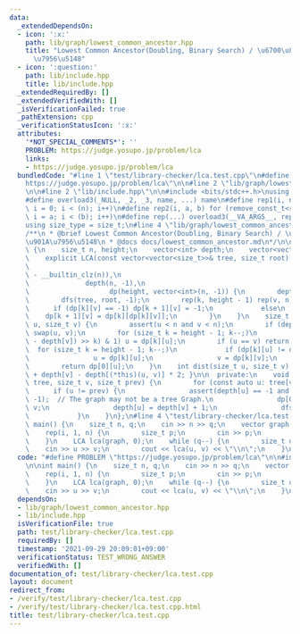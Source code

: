 ```yaml
---
data:
  _extendedDependsOn:
  - icon: ':x:'
    path: lib/graph/lowest_common_ancestor.hpp
    title: "Lowest Common Ancestor(Doubling, Binary Search) / \u6700\u8FD1\u5171\u901A\
      \u7956\u5148"
  - icon: ':question:'
    path: lib/include.hpp
    title: lib/include.hpp
  _extendedRequiredBy: []
  _extendedVerifiedWith: []
  _isVerificationFailed: true
  _pathExtension: cpp
  _verificationStatusIcon: ':x:'
  attributes:
    '*NOT_SPECIAL_COMMENTS*': ''
    PROBLEM: https://judge.yosupo.jp/problem/lca
    links:
    - https://judge.yosupo.jp/problem/lca
  bundledCode: "#line 1 \"test/library-checker/lca.test.cpp\"\n#define PROBLEM \"\
    https://judge.yosupo.jp/problem/lca\"\n\n#line 2 \"lib/graph/lowest_common_ancestor.hpp\"\
    \n\n#line 2 \"lib/include.hpp\"\n\n#include <bits/stdc++.h>\nusing namespace std;\n\
    #define overload3(_NULL, _2, _3, name, ...) name\n#define rep1(i, n) for (remove_const_t<remove_reference_t<decltype(n)>>\
    \ i = 0; i < (n); i++)\n#define rep2(i, a, b) for (remove_const_t<remove_reference_t<decltype(b)>>\
    \ i = a; i < (b); i++)\n#define rep(...) overload3(__VA_ARGS__, rep2, rep1)(__VA_ARGS__)\n\
    using size_type = size_t;\n#line 4 \"lib/graph/lowest_common_ancestor.hpp\"\n\n\
    /**\n * @brief Lowest Common Ancestor(Doubling, Binary Search) / \u6700\u8FD1\u5171\
    \u901A\u7956\u5148\n * @docs docs/lowest_common_ancestor.md\n*/\n\nstruct LCA\
    \ {\n    size_t n, height;\n    vector<int> depth;\n    vector<vector<int>> dp;\n\
    \    explicit LCA(const vector<vector<size_t>>& tree, size_t root): n(size(tree)),\n\
    \                                                                   height(32\
    \ - __builtin_clz(n)),\n                                                     \
    \              depth(n, -1),\n                                               \
    \                    dp(height, vector<int>(n, -1)) {\n        depth[root] = 0;\n\
    \        dfs(tree, root, -1);\n        rep(k, height - 1) rep(v, n) {\n      \
    \      if (dp[k][v] == -1) dp[k + 1][v] = -1;\n            else\n            \
    \    dp[k + 1][v] = dp[k][dp[k][v]];\n        }\n    }\n    size_t operator()(size_t\
    \ u, size_t v) {\n        assert(u < n and v < n);\n        if (depth[u] < depth[v])\
    \ swap(u, v);\n        for (size_t k = height - 1; k--;)\n            if (((depth[u]\
    \ - depth[v]) >> k) & 1) u = dp[k][u];\n        if (u == v) return u;\n      \
    \  for (size_t k = height - 1; k--;)\n            if (dp[k][u] != dp[k][v]) {\n\
    \                u = dp[k][u];\n                v = dp[k][v];\n            }\n\
    \        return dp[0][u];\n    }\n    int dist(size_t u, size_t v) { return depth[u]\
    \ + depth[v] - depth[(*this)(u, v)] * 2; }\n\n  private:\n    void dfs(const vector<vector<size_t>>&\
    \ tree, size_t v, size_t prev) {\n        for (const auto u: tree[v])\n      \
    \      if (u != prev) {\n                assert(depth[u] == -1 and dp[0][u] ==\
    \ -1);  // The graph may not be a tree Graph.\n                dp[0][u] = (int)\
    \ v;\n                depth[u] = depth[v] + 1;\n                dfs(tree, u, v);\n\
    \            }\n    }\n};\n#line 4 \"test/library-checker/lca.test.cpp\"\n\nint\
    \ main() {\n    size_t n, q;\n    cin >> n >> q;\n    vector graph(n, vector<size_t>{});\n\
    \    rep(i, 1, n) {\n        size_t p;\n        cin >> p;\n        graph[p].push_back(i);\n\
    \    }\n    LCA lca(graph, 0);\n    while (q--) {\n        size_t u, v;\n    \
    \    cin >> u >> v;\n        cout << lca(u, v) << \"\\n\";\n    }\n}\n"
  code: "#define PROBLEM \"https://judge.yosupo.jp/problem/lca\"\n\n#include \"lib/graph/lowest_common_ancestor.hpp\"\
    \n\nint main() {\n    size_t n, q;\n    cin >> n >> q;\n    vector graph(n, vector<size_t>{});\n\
    \    rep(i, 1, n) {\n        size_t p;\n        cin >> p;\n        graph[p].push_back(i);\n\
    \    }\n    LCA lca(graph, 0);\n    while (q--) {\n        size_t u, v;\n    \
    \    cin >> u >> v;\n        cout << lca(u, v) << \"\\n\";\n    }\n}\n"
  dependsOn:
  - lib/graph/lowest_common_ancestor.hpp
  - lib/include.hpp
  isVerificationFile: true
  path: test/library-checker/lca.test.cpp
  requiredBy: []
  timestamp: '2021-09-29 20:09:01+09:00'
  verificationStatus: TEST_WRONG_ANSWER
  verifiedWith: []
documentation_of: test/library-checker/lca.test.cpp
layout: document
redirect_from:
- /verify/test/library-checker/lca.test.cpp
- /verify/test/library-checker/lca.test.cpp.html
title: test/library-checker/lca.test.cpp
---
```

